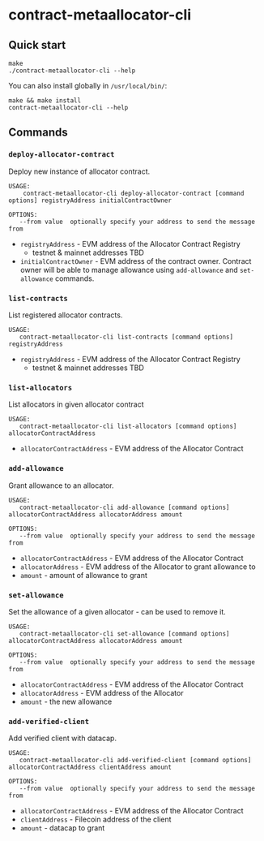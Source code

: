# contract-metaallocator-cli

## Quick start

```
make
./contract-metaallocator-cli --help
```

You can also install globally in `/usr/local/bin/`:
```
make && make install
contract-metaallocator-cli --help
```

## Commands

### `deploy-allocator-contract`

Deploy new instance of allocator contract.

```
USAGE:
    contract-metaallocator-cli deploy-allocator-contract [command options] registryAddress initialContractOwner

OPTIONS:
   --from value  optionally specify your address to send the message from
```

* `registryAddress` - EVM address of the Allocator Contract Registry
    * testnet & mainnet addresses TBD
* `initialContractOwner` - EVM address of the contract owner. Contract owner will be able to manage allowance using `add-allowance` and `set-allowance` commands.

### `list-contracts`

List registered allocator contracts.

```
USAGE:
   contract-metaallocator-cli list-contracts [command options] registryAddress
```

* `registryAddress` - EVM address of the Allocator Contract Registry
    * testnet & mainnet addresses TBD

### `list-allocators`

List allocators in given allocator contract

```
USAGE:
   contract-metaallocator-cli list-allocators [command options] allocatorContractAddress
```

* `allocatorContractAddress` - EVM address of the Allocator Contract

### `add-allowance`

Grant allowance to an allocator.

```
USAGE:
   contract-metaallocator-cli add-allowance [command options] allocatorContractAddress allocatorAddress amount

OPTIONS:
   --from value  optionally specify your address to send the message from
```

* `allocatorContractAddress` - EVM address of the Allocator Contract
* `allocatorAddress` - EVM address of the Allocator to grant allowance to
* `amount` - amount of allowance to grant

### `set-allowance`

Set the allowance of a given allocator - can be used to remove it.

```
USAGE:
   contract-metaallocator-cli set-allowance [command options] allocatorContractAddress allocatorAddress amount

OPTIONS:
   --from value  optionally specify your address to send the message from
```

* `allocatorContractAddress` - EVM address of the Allocator Contract
* `allocatorAddress` - EVM address of the Allocator
* `amount` - the new allowance

### `add-verified-client`

Add verified client with datacap.

```
USAGE:
   contract-metaallocator-cli add-verified-client [command options] allocatorContractAddress clientAddress amount

OPTIONS:
   --from value  optionally specify your address to send the message from
```

* `allocatorContractAddress` - EVM address of the Allocator Contract
* `clientAddress` - Filecoin address of the client
* `amount` - datacap to grant
